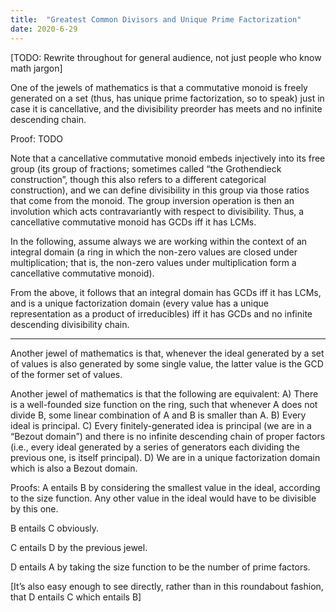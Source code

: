 ```yaml
---
title:  "Greatest Common Divisors and Unique Prime Factorization"
date: 2020-6-29
---
```

[TODO: Rewrite throughout for general audience, not just people who know math jargon]

One of the jewels of mathematics is that a commutative monoid is freely generated on a set (thus, has unique prime factorization, so to speak) just in case it is cancellative, and the divisibility preorder has meets and no infinite descending chain.

Proof: TODO

Note that a cancellative commutative monoid embeds injectively into its free group (its group of fractions; sometimes called “the Grothendieck construction”, though this also refers to a different categorical construction), and we can define divisibility in this group via those ratios that come from the monoid. The group inversion operation is then an involution which acts contravariantly with respect to divisibility. Thus, a cancellative commutative monoid has GCDs iff it has LCMs.

In the following, assume always we are working within the context of an integral domain (a ring in which the non-zero values are closed under multiplication; that is, the non-zero values under multiplication form a cancellative commutative monoid).

From the above, it follows that an integral domain has GCDs iff it has LCMs, and is a unique factorization domain (every value has a unique representation as a product of irreducibles) iff it has GCDs and no infinite descending divisibility chain.

***

Another jewel of mathematics is that, whenever the ideal generated by a set of values is also generated by some single value, the latter value is the GCD of the former set of values.

Another jewel of mathematics is that the following are equivalent:
A) There is a well-founded size function on the ring, such that whenever A does not divide B, some linear combination of A and B is smaller than A.
B) Every ideal is principal.
C) Every finitely-generated idea is principal (we are in a “Bezout domain”) and there is no infinite descending chain of proper factors (i.e., every ideal generated by a series of generators each dividing the previous one, is itself principal).
D) We are in a unique factorization domain which is also a Bezout domain.

Proofs:
A entails B by considering the smallest value in the ideal, according to the size function. Any other value in the ideal would have to be divisible by this one.

B entails C obviously.

C entails D by the previous jewel.

D entails A by taking the size function to be the number of prime factors.

[It’s also easy enough to see directly, rather than in this roundabout fashion, that D entails C which entails B]